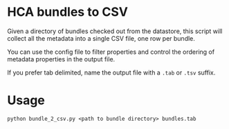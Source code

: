 # HCA bundles to CSV

Given a directory of bundles checked out from the datastore, this script will collect all the
metadata into a single CSV file, one row per bundle.

You can use the config file to filter properties and control the ordering of metadata properties in the output file.

If you prefer tab delimited, name the output file with a `.tab` or `.tsv` suffix.

# Usage

`python bundle_2_csv.py <path to bundle directory> bundles.tab`
